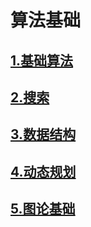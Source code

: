 # 算法基础

## [1.基础算法](基础算法.md)
## [2.搜索](搜索.md)
## [3.数据结构](数据结构.md)
## [4.动态规划](动态规划.md)
## [5.图论基础](图论基础.md)
